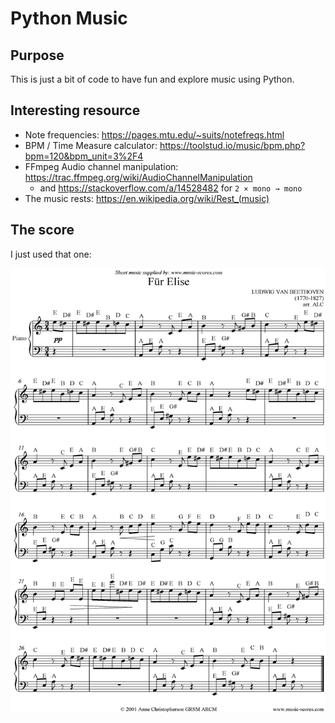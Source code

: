# Python Music

## Purpose

This is just a bit of code to have fun and explore music using Python.

## Interesting resource

* Note frequencies: https://pages.mtu.edu/~suits/notefreqs.html
* BPM / Time Measure calculator: https://toolstud.io/music/bpm.php?bpm=120&bpm_unit=3%2F4
* FFmpeg Audio channel manipulation: https://trac.ffmpeg.org/wiki/AudioChannelManipulation
    * and https://stackoverflow.com/a/14528482 for `2 × mono → mono`
* The music rests: https://en.wikipedia.org/wiki/Rest_(music)
 
## The score

I just used that one:

![Fur Elise Beginner Score](fur%20elise.gif)